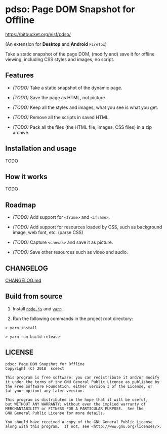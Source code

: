 <!-- README.md, pdso/doc/en/ -->

# pdso: Page DOM Snapshot for Offline
<https://bitbucket.org/eisf/pdso/>

(An extension for **Desktop** and **Android** `Firefox`)

Take a static snapshot of the page DOM,
 (modify and) save it for offline viewing,
 including CSS styles and images, no script.


## Features

+ *(TODO)* Take a static snapshot of the dynamic page.

+ *(TODO)* Save the page as HTML, not picture.

+ *(TODO)* Keep all the styles and images, what you see is what you get.

+ *(TODO)* Remove all the scripts in saved HTML.

+ *(TODO)* Pack all the files (the HTML file, images, CSS files)
  in a zip archive.


## Installation and usage

TODO


## How it works

TODO


## Roadmap

+ *(TODO)* Add support for `<frame>` and `<iframe>`.

+ *(TODO)* Add support for resources loaded by CSS, such as background image,
  web font, etc.  (parse CSS)

+ *(TODO)* Capture `<canvas>` and save it as picture.

+ *(TODO)* Save other resources such as video and audio.


## CHANGELOG

[CHANGELOG.md](CHANGELOG.md)


## Build from source

1. Install [`node.js`](https://nodejs.org/en/) and
  [`yarn`](https://yarnpkg.com/en/).

2. Run the following commands in the project root directory:

  ```
  > yarn install

  > yarn run build-release

  ```


## LICENSE

```
pdso: Page DOM Snapshot for Offline
Copyright (C) 2018  sceext

This program is free software: you can redistribute it and/or modify
it under the terms of the GNU General Public License as published by
the Free Software Foundation, either version 3 of the License, or
(at your option) any later version.

This program is distributed in the hope that it will be useful,
but WITHOUT ANY WARRANTY; without even the implied warranty of
MERCHANTABILITY or FITNESS FOR A PARTICULAR PURPOSE.  See the
GNU General Public License for more details.

You should have received a copy of the GNU General Public License
along with this program.  If not, see <http://www.gnu.org/licenses/>.
```
